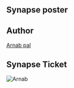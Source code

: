 ## Synapse poster

## Author
[Arnab pal](https://github.com/arnabpal16)
## Synapse Ticket
![Arnab](https://user-images.githubusercontent.com/109953155/212479162-30ee90e1-4189-43b5-83ee-402e2a3b063d.png)
